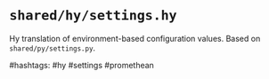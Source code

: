 # `shared/hy/settings.hy`

Hy translation of environment-based configuration values.
Based on `shared/py/settings.py`.

\#hashtags: #hy #settings #promethean
